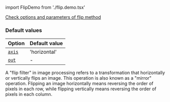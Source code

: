 import FlipDemo from './flip.demo.tsx'

[Check options and parameters of flip method](https://image-js.github.io/image-js-typescript/classes/Image.html#flip 'github.io link')

<FlipDemo />

### Default values

| Option                                                                                         | Default value |
| ---------------------------------------------------------------------------------------------- | ------------- |
| [`axis`](https://image-js.github.io/image-js-typescript/variables/GreyAlgorithm-1.html)        | 'horizontal'  |
| [`out`](https://image-js.github.io/image-js-typescript/interfaces/GreyOptions.html#mergeAlpha) | -             |

A "flip filter" in image processing refers to a transformation that horizontally or vertically flips an image. This operation is also known as a "mirror" operation. Flipping an image horizontally means reversing the order of pixels in each row, while flipping vertically means reversing the order of pixels in each column.

